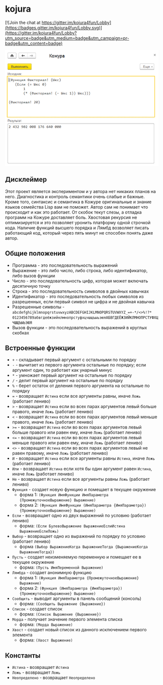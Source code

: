# kojura

[![Join the chat at https://gitter.im/kojura4fun/Lobby](https://badges.gitter.im/kojura4fun/Lobby.svg)](https://gitter.im/kojura4fun/Lobby?utm_source=badge&utm_medium=badge&utm_campaign=pr-badge&utm_content=badge)

![kojura](img/img.png)

## Дисклеймер
Этот проект является экспериментом и у автора нет никаких планов на него. Диагностика и контроль семантики очень слабые и бажные.
Кроме того, синтаксис и семантика в Кожуре оригинальные и знание языков семейства Lisp вам не поможет.
Автор сам не понимает что происходит и как это работает. От скобок текут слезы, а отладка программ на Кожуре доставляет боль.
Хвостовая рекурсия не оптимизируется и это позволяет уронить платформу одной строчкой кода.
Наличие функций высшего порядка и Лямбд возволяет писать работающий код, который через пять минут не способен понять даже автор.

## Общие положения

* Программа - это последовательность выражений
* Выражение - это либо число, либо строка, либо идентификатор, либо вызов функции
* Число - это последовательность цифр, которая может включать десятичную точку
* Строка - это последовательность символов в двойных кавычках
* Идентификатор - это последовательность любых символов из разрешенных, если первый символ не цифра и не двойная кавычка
* Разрешенные символы - `abcdefghijklmnopqrstuvwxyzABCDEFGHIJKLMNOPQRSTUVWXYZ_=+-*/<>%!?* 0123456789абвгдеёжзийклмнопрстуфхцчшщъыьэюяАБВГДЕЁЖЗИЙКЛМНОПРСТУФХЦЧШЩЪЫЬЭЮЯ`
* Вызов функции - это последовательность выражений в круглых скобках

## Встроенные функции

* `+` - складывает первый аргумент с остальными по порядку
* `-` - вычитает из первого аргумента остальные по порядку; если аргумент один, то работает как унарный минус
* `*` - умножает первый аргумент на остальные по порядку
* `/` - делит первый аргумент на остальные по порядку
* `%` - берет остаток от деления первого аргумента на остальные по порядку
* `=` - возвращает `Истина` если все аргументы равны, иначе `Ложь` (работает лениво)
* `>` - возвращает `Истина` если во всех парах аргументов левый больше правого, иначе `Ложь` (работает лениво)
* `<` - возвращает `Истина` если во всех парах аргументов левый меньше правого, иначе `Ложь` (работает лениво)
* `>=` - возвращает `Истина` если во всех парах аргументов левый больше правого или равен ему, иначе `Ложь` (работает лениво)
* `<=` - возвращает `Истина` если во всех парах аргументов левый меньше правого или равен ему, иначе `Ложь` (работает лениво)
* `<>` - возвращает `Истина` если во всех парах аргументов левый не равен правому, иначе `Ложь` (работает лениво)
* `И` - возвращает `Истина` если все аргументы равны `Истина`, иначе `Ложь` (работает лениво)
* `Или` - возвращает `Истина` если хотя бы один аргумент равен `Истина`, иначе `Ложь` (работает лениво)
* `Не` - возвращает `Истина` если все аргументы равны `Ложь` (работает лениво)
* `Функция` - создает новую функцию и помещает в текущее окружение
  * форма 1: `(Функция ИмяФункции ИмяПараметра {ПромежуточноеВыражение} Выражение)`
  * форма 2: `(Функция ИмяФункции (ИмяПараметра {ИмяПараметра}) {ПромежуточноеВыражение} Выражение)`
* `Если` - возвращает одно из двух выражений по условию (работает лениво)
  * форма: `(Если БулевоВыражение ВыражениеЕслиИстина ВыражениеЕслиЛожь)`
* `Выбор` - возвращает одно из выражений по порядку по условию (работает лениво)
  * форма `(Выбор ВыражениеКогда ВыражениеТогда {ВыражениеКогда ВыражениеТогда})`
* `Пусть` - создает неизменяемую переменную и помещает ее в текущее окружение
  * форма: `(Пусть ИмяПеременной Выражение)`
* `Лямбда` - создает анонимную функцию
  * форма 1: `(Функция ИмяПараметра {ПромежуточноеВыражение} Выражение)`
  * форма 2: `(Функция (ИмяПараметра {ИмяПараметра}) {ПромежуточноеВыражение} Выражение)`
* `Сообщить` - выводит аргументы в панель сообщений (консоль)
  * форма: `(Сообщить Выражение {Выражение})`
* `Список` - создает список
  * форма: `(Список Выражение {Выражение})`
* `Морда` - получает значение первого элемента списка
  * форма: `(Морда Выражение)`
* `Хвост` - создает новый список из данного исключением первого элемента
  * форма: `(Хвост Выражение)`

## Константы

* `Истина` - возвращает `Истина`
* `Ложь` - возвращает `Ложь`
* `Неопределено` - возвращает `Неопределено`